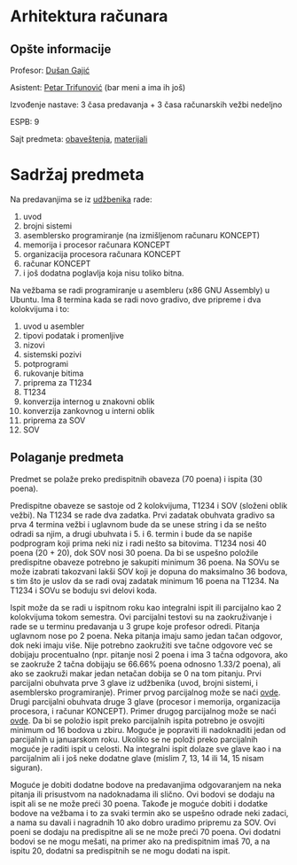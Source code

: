 # Arhitektura računara

## Opšte informacije

Profesor: [Dušan Gajić](http://www.ftn.uns.ac.rs/2048337311/dusan-gajic)

Asistent: [Petar Trifunović](http://www.ftn.uns.ac.rs/2048345986/petar-trifunovic) (bar meni a ima ih još)

Izvođenje nastave: 3 časa predavanja + 3 časa računarskih vežbi nedeljno

ESPB: 9

Sajt predmeta: [obaveštenja](http://www.acs.uns.ac.rs/sr/arsiit), [materijali](http://www.acs.uns.ac.rs/sr/node/237/4598463)

# Sadržaj predmeta

Na predavanjima se iz [udžbenika](./Udzbenik2019.pdf) rade:

1. uvod
2. brojni sistemi
3. asemblersko programiranje (na izmišljenom računaru KONCEPT)
4. memorija i procesor računara KONCEPT
5. organizacija procesora računara KONCEPT
6. računar KONCEPT
7. i još dodatna poglavlja koja nisu toliko bitna.

Na vežbama se radi programiranje u asembleru (x86 GNU Assembly) u Ubuntu. Ima 8 termina kada se radi novo gradivo, dve pripreme i dva kolokvijuma i to:
1. uvod u asembler
2. tipovi podatak i promenljive
3. nizovi
4. sistemski pozivi
5. potprogrami
6. rukovanje bitima
7. priprema za T1234
8. T1234
9. konverzija internog u znakovni oblik
10. konverzija zankovnog u interni oblik
11. priprema za SOV
12. SOV

## Polaganje predmeta

Predmet se polaže preko predispitnih obaveza (70 poena) i ispita (30 poena). 

Predispitne obaveze se sastoje od 2 kolokvijuma, T1234 i SOV (složeni oblik vežbi).
Na T1234 se rade dva zadatka. Prvi zadatak obuhvata gradivo sa prva 4 termina vežbi i uglavnom bude da se unese string i da se nešto odradi sa njim, a drugi ubuhvata i 5. i 6. termin i bude da se napiše podprogram koji prima neki niz i radi nešto sa bitovima. T1234 nosi 40 poena (20 + 20), dok SOV nosi 30 poena. Da bi se uspešno položile predispitne obaveze potrebno je sakupiti minimum 36 poena. Na SOVu se može izabrati takozvani lakši SOV koji je dopuna do maksimalno 36 bodova, s tim što je uslov da se radi ovaj zadatak minimum 16 poena na T1234. Na T1234 i SOVu se boduju svi delovi koda.

Ispit može da se radi u ispitnom roku kao integralni ispit ili parcijalno kao 2 kolokvijuma tokom semestra.
Ovi parcijalni testovi su na zaokruživanje i rade se u terminu predavanja u 3 grupe koje profesor odredi. Pitanja uglavnom nose po 2 poena. Neka pitanja imaju samo jedan tačan odgovor, dok neki imaju više. Nije potrebno zaokružiti sve tačne odgovore već se dobijaju procentualno (npr. pitanje nosi 2 poena i ima 3 tačna odgovora, ako se zaokruže 2 tačna dobijaju se 66.66% poena odnosno 1.33/2 poena), ali ako se zaokruži makar jedan netačan dobija se 0 na tom pitanju.
Prvi parcijalni obuhvata prve 3 glave iz udžbenika (uvod, brojni sistemi, i asemblersko programiranje). Primer prvog parcijalnog može se naći [ovde](.AR_SIIT_Primer_PI1.pdf). 
Drugi parcijalni obuhvata druge 3 glave (procesor i memorija, organizacija procesora, i računar KONCEPT). Primer drugog parcijalnog može se naći [ovde](.AR_SIIT_Primer_PI2.pdf).
Da bi se položio ispit preko parcijalnih ispita potrebno je osvojiti minimum od 16 bodova u zbiru. Moguće je popraviti ili nadoknaditi jedan od parcijalnih u januarskom roku. Ukoliko se ne položi preko parcijalnih moguće je raditi ispit u celosti. Na integralni ispit dolaze sve glave kao i na parcijalnim ali i još neke dodatne glave (mislim 7, 13, 14 ili 14, 15 nisam siguran).

Moguće je dobiti dodatne bodove na predavanjima odgovaranjem na neka pitanja ili prisustvom na nadoknadama ili slično. Ovi bodovi se dodaju na ispit ali se ne može preći 30 poena. Takođe je moguće dobiti i dodatke bodove na vežbama i to za svaki termin ako se uspešno odrade neki zadaci, a nama su davali i nagradnih 10 ako dobro uradimo pripremu za SOV. Ovi poeni se dodaju na predispitne ali se ne može preći 70 poena. Ovi dodatni bodovi se ne mogu mešati, na primer ako na predispitnim imaš 70, a na ispitu 20, dodatni sa predispitnih se ne mogu dodati na ispit.